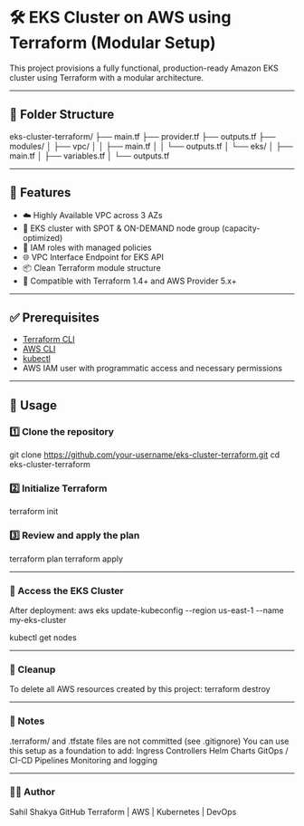 # 🛠️ EKS Cluster on AWS using Terraform (Modular Setup)

This project provisions a fully functional, production-ready Amazon EKS cluster using Terraform with a modular architecture.

---

## 📁 Folder Structure

eks-cluster-terraform/
├── main.tf
├── provider.tf
├── outputs.tf
├── modules/
│   ├── vpc/
│   │   ├── main.tf
│   │   └── outputs.tf
│   └── eks/
│       ├── main.tf
│       ├── variables.tf
│       └── outputs.tf



---

## 🚀 Features

- ☁️ Highly Available VPC across 3 AZs
- 🎯 EKS cluster with SPOT & ON-DEMAND node group (capacity-optimized)
- 🔐 IAM roles with managed policies
- 🌐 VPC Interface Endpoint for EKS API
- 📦 Clean Terraform module structure
- 🔄 Compatible with Terraform 1.4+ and AWS Provider 5.x+

---

## ✅ Prerequisites

- [Terraform CLI](https://developer.hashicorp.com/terraform/downloads)
- [AWS CLI](https://aws.amazon.com/cli/)
- [kubectl](https://kubernetes.io/docs/tasks/tools/)
- AWS IAM user with programmatic access and necessary permissions

---

## 🧭 Usage

### 1️⃣ Clone the repository

git clone https://github.com/your-username/eks-cluster-terraform.git
cd eks-cluster-terraform

### 2️⃣ Initialize Terraform

terraform init

### 3️⃣ Review and apply the plan

terraform plan
terraform apply

---

### 🔑 Access the EKS Cluster
After deployment:
aws eks update-kubeconfig --region us-east-1 --name my-eks-cluster

kubectl get nodes

---

### 🧼 Cleanup
To delete all AWS resources created by this project:
terraform destroy

---

### 📌 Notes
.terraform/ and .tfstate files are not committed (see .gitignore)
You can use this setup as a foundation to add:
Ingress Controllers
Helm Charts
GitOps / CI-CD Pipelines
Monitoring and logging

---

### 👨‍💻 Author
Sahil Shakya
GitHub
Terraform | AWS | Kubernetes | DevOps
